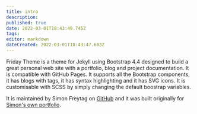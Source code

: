 ```yaml
---
title: intro
description: 
published: true
date: 2022-03-01T18:43:49.745Z
tags: 
editor: markdown
dateCreated: 2022-03-01T18:43:47.603Z
---
```


Friday Theme is a theme for Jekyll using Bootstrap 4.4 designed to build a great personal web site with a portfolio, blog and project documentation. It is compatible with GitHub Pages. It supports all the Bootstrap components, it has blogs with tags, it has syntax highlighting and it has SVG icons. It is customisable with SCSS by simply changing the default boostrap variables.

It is maintained by Simon Freytag on [GitHub](https://github.com/sfreytag/friday-theme) and it was built originally for [Simon's own portfolio](http://www.freytag.org.uk).
